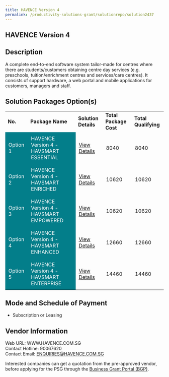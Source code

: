 ```yaml
---
title: HAVENCE Version 4
permalink: /productivity-solutions-grant/solutionrepo/solution2437
---
```


## HAVENCE Version 4

## Description

A complete end-to-end software system tailor-made for centres where there are students/customers obtaining centre day services (e.g. preschools, tuition/enrichment centres and services/care centres). It consists of support hardware, a web portal and mobile applications for customers, managers and staff.

## Solution Packages Option(s)

<table>
<tr>
<td><b>No.</b></td>
<td><b>Package Name</b></td>
<td><b>Solution Details</b></td>
<td><b>Total Package Cost</b></td>
<td><b>Total Qualifying</b></td>
</tr>
<tr>
<td style='padding: 10px; background-color: #037E8A; color: #FFFFFF;'>Option 1</td>
<td style='padding: 10px; background-color: #037E8A; color: #FFFFFF;'>HAVENCE Version 4 - HAVSMART ESSENTIAL</td>
<td style='padding: 10px;'><a href='https://www.gobusiness.gov.sg/images/psg/Desenstitised_Havence_20200647_Annex_3_Part_1.pdf' target='_blank'>View Details</a></td>
<td style='padding: 10px;'>8040</td>
<td style='padding: 10px;'>8040</td>
</tr>
<tr>
<td style='padding: 10px; background-color: #037E8A; color: #FFFFFF;'>Option 2</td>
<td style='padding: 10px; background-color: #037E8A; color: #FFFFFF;'>HAVENCE Version 4 - HAVSMART ENRICHED</td>
<td style='padding: 10px;'><a href='https://www.gobusiness.gov.sg/images/psg/Desenstitised_Havence_20200647_Annex_3_Part_2.pdf' target='_blank'>View Details</a></td>
<td style='padding: 10px;'>10620</td>
<td style='padding: 10px;'>10620</td>
</tr>
<tr>
<td style='padding: 10px; background-color: #037E8A; color: #FFFFFF;'>Option 3</td>
<td style='padding: 10px; background-color: #037E8A; color: #FFFFFF;'>HAVENCE Version 4 - HAVSMART EMPOWERED</td>
<td style='padding: 10px;'><a href='https://www.gobusiness.gov.sg/images/psg/Desenstitised_Havence_20200647_Annex_3_Part_3.pdf' target='_blank'>View Details</a></td>
<td style='padding: 10px;'>10620</td>
<td style='padding: 10px;'>10620</td>
</tr>
<tr>
<td style='padding: 10px; background-color: #037E8A; color: #FFFFFF;'>Option 4</td>
<td style='padding: 10px; background-color: #037E8A; color: #FFFFFF;'>HAVENCE Version 4 - HAVSMART ENHANCED</td>
<td style='padding: 10px;'><a href='https://www.gobusiness.gov.sg/images/psg/Desenstitised_Havence_20200647_Annex_3_Part_4.pdf' target='_blank'>View Details</a></td>
<td style='padding: 10px;'>12660</td>
<td style='padding: 10px;'>12660</td>
</tr>
<tr>
<td style='padding: 10px; background-color: #037E8A; color: #FFFFFF;'>Option 5</td>
<td style='padding: 10px; background-color: #037E8A; color: #FFFFFF;'>HAVENCE Version 4 - HAVSMART ENTERPRISE</td>
<td style='padding: 10px;'><a href='https://www.gobusiness.gov.sg/images/psg/Desenstitised_Havence_20200647_Annex_3_Part_5.pdf' target='_blank'>View Details</a></td>
<td style='padding: 10px;'>14460</td>
<td style='padding: 10px;'>14460</td>
</tr>
</table>

## Mode and Schedule of Payment

 - Subscription or Leasing

## Vendor Information

 Web URL: WWW.HAVENCE.COM.SG <br>Contact Hotline: 90067620 <br>Contact Email: ENQUIRIES@HAVENCE.COM.SG <br>

Interested companies can get a quotation from the pre-approved vendor, before applying for the PSG through the <a href='https://www.businessgrants.gov.sg/' target='_blank' rel='noopener'>Business Grant Portal (BGP)</a>.

<script src="/jquery/resize-tables.js"></script>
